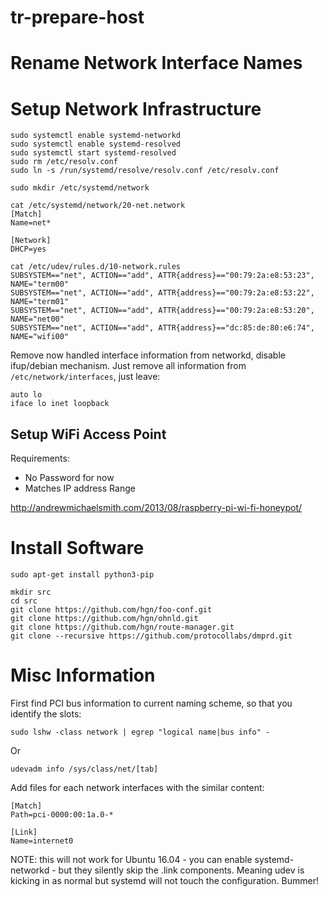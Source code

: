 # tr-prepare-host


# Rename Network Interface Names #

# Setup Network Infrastructure #

```
sudo systemctl enable systemd-networkd
sudo systemctl enable systemd-resolved
sudo systemctl start systemd-resolved
sudo rm /etc/resolv.conf
sudo ln -s /run/systemd/resolve/resolv.conf /etc/resolv.conf
```

```
sudo mkdir /etc/systemd/network
```


```
cat /etc/systemd/network/20-net.network
[Match]
Name=net*

[Network]
DHCP=yes
```

```
cat /etc/udev/rules.d/10-network.rules
SUBSYSTEM=="net", ACTION=="add", ATTR{address}=="00:79:2a:e8:53:23", NAME="term00"
SUBSYSTEM=="net", ACTION=="add", ATTR{address}=="00:79:2a:e8:53:22", NAME="term01"
SUBSYSTEM=="net", ACTION=="add", ATTR{address}=="00:79:2a:e8:53:20", NAME="net00"
SUBSYSTEM=="net", ACTION=="add", ATTR{address}=="dc:85:de:80:e6:74", NAME="wifi00"
```

Remove now handled interface information from networkd, disable ifup/debian mechanism.
Just remove all information from `/etc/network/interfaces`, just leave:

```
auto lo
iface lo inet loopback
```

## Setup WiFi Access Point

Requirements:

- No Password for now
- Matches IP address Range

http://andrewmichaelsmith.com/2013/08/raspberry-pi-wi-fi-honeypot/


# Install Software

```
sudo apt-get install python3-pip
```

```
mkdir src
cd src
git clone https://github.com/hgn/foo-conf.git
git clone https://github.com/hgn/ohnld.git
git clone https://github.com/hgn/route-manager.git
git clone --recursive https://github.com/protocollabs/dmprd.git
```


# Misc Information #


First find PCI bus information to current naming scheme, so that you identify the slots:

```
sudo lshw -class network | egrep "logical name|bus info" -
```

Or

```
udevadm info /sys/class/net/[tab]
```

Add files for each network interfaces with the similar content:

```
[Match]
Path=pci-0000:00:1a.0-*

[Link]
Name=internet0
```

NOTE: this will not work for Ubuntu 16.04 - you can enable systemd-networkd - but they silently skip the .link components. Meaning udev is kicking in as normal but systemd will not touch the configuration. Bummer!

